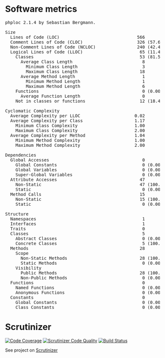 # Software metrics 

<pre>
phploc 2.1.4 by Sebastian Bergmann.

Size
  Lines of Code (LOC)                              566
  Comment Lines of Code (CLOC)                     326 (57.60%)
  Non-Comment Lines of Code (NCLOC)                240 (42.40%)
  Logical Lines of Code (LLOC)                      65 (11.48%)
    Classes                                         53 (81.54%)
      Average Class Length                           8
        Minimum Class Length                         3
        Maximum Class Length                        18
      Average Method Length                          1
        Minimum Method Length                        1
        Maximum Method Length                        6
    Functions                                        0 (0.00%)
      Average Function Length                        0
    Not in classes or functions                     12 (18.46%)

Cyclomatic Complexity
  Average Complexity per LLOC                     0.02
  Average Complexity per Class                    1.17
    Minimum Class Complexity                      1.00
    Maximum Class Complexity                      2.00
  Average Complexity per Method                   1.04
    Minimum Method Complexity                     1.00
    Maximum Method Complexity                     2.00

Dependencies
  Global Accesses                                    0
    Global Constants                                 0 (0.00%)
    Global Variables                                 0 (0.00%)
    Super-Global Variables                           0 (0.00%)
  Attribute Accesses                                47
    Non-Static                                      47 (100.00%)
    Static                                           0 (0.00%)
  Method Calls                                      15
    Non-Static                                      15 (100.00%)
    Static                                           0 (0.00%)

Structure
  Namespaces                                         1
  Interfaces                                         1
  Traits                                             0
  Classes                                            5
    Abstract Classes                                 0 (0.00%)
    Concrete Classes                                 5 (100.00%)
  Methods                                           28
    Scope
      Non-Static Methods                            28 (100.00%)
      Static Methods                                 0 (0.00%)
    Visibility
      Public Methods                                28 (100.00%)
      Non-Public Methods                             0 (0.00%)
  Functions                                          0
    Named Functions                                  0 (0.00%)
    Anonymous Functions                              0 (0.00%)
  Constants                                          0
    Global Constants                                 0 (0.00%)
    Class Constants                                  0 (0.00%)
</pre>


# Scrutinizer 

[![Code Coverage](https://scrutinizer-ci.com/g/krzysiekpiasecki/BurzeDzisNet/badges/coverage.png?b=master)](https://scrutinizer-ci.com/g/krzysiekpiasecki/BurzeDzisNet/?branch=master)
[![Scrutinizer Code Quality](https://scrutinizer-ci.com/g/krzysiekpiasecki/BurzeDzisNet/badges/quality-score.png?b=master)](https://scrutinizer-ci.com/g/krzysiekpiasecki/BurzeDzisNet/?branch=master)
[![Build Status](https://scrutinizer-ci.com/g/krzysiekpiasecki/BurzeDzisNet/badges/build.png?b=master)](https://scrutinizer-ci.com/g/krzysiekpiasecki/BurzeDzisNet/build-status/master)

See project on [Scrutinizer](https://scrutinizer-ci.com/g/krzysiekpiasecki/BurzeDzisNet/)
